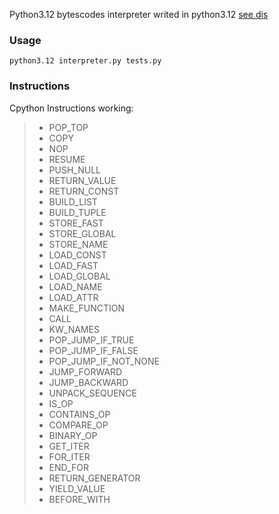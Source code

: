 Python3.12 bytescodes interpreter writed in python3.12 [see dis](https://docs.python.org/3/library/dis.html)

### Usage
```
python3.12 interpreter.py tests.py
```

### Instructions
Cpython Instructions working:
> - POP_TOP
> - COPY
> - NOP
> - RESUME
> - PUSH_NULL
> - RETURN_VALUE
> - RETURN_CONST
> - BUILD_LIST
> - BUILD_TUPLE
> - STORE_FAST
> - STORE_GLOBAL
> - STORE_NAME
> - LOAD_CONST
> - LOAD_FAST
> - LOAD_GLOBAL
> - LOAD_NAME
> - LOAD_ATTR
> - MAKE_FUNCTION
> - CALL
> - KW_NAMES
> - POP_JUMP_IF_TRUE
> - POP_JUMP_IF_FALSE
> - POP_JUMP_IF_NOT_NONE
> - JUMP_FORWARD
> - JUMP_BACKWARD
> - UNPACK_SEQUENCE
> - IS_OP
> - CONTAINS_OP
> - COMPARE_OP
> - BINARY_OP
> - GET_ITER
> - FOR_ITER
> - END_FOR
> - RETURN_GENERATOR
> - YIELD_VALUE
> - BEFORE_WITH